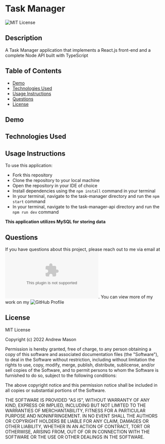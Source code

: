 # Task Manager
![MIT License](https://img.shields.io/badge/License-MIT-blue)

## Description
A Task Manager application that implements a React.js front-end and a complete Node API built with TypeScript

## Table of Contents
* [Demo](#demo)
* [Technologies Used](#technologies-used)
* [Usage Instructions](#usage-instructions)
* [Questions](#questions)
* [License](#license)

## Demo

## Technologies Used

## Usage Instructions
To use this application:
* Fork this repository
* Clone the repository to your local machine
* Open the repository in your IDE of choice
* Install dependencies using the ```npm install``` command in your terminal
* In your terminal, navigate to the task-manager directory and run the ```npm start``` command
* In your terminal, navigate to the task-manager-api directory and run the ```npm run dev``` command

**This application utilizes MySQL for storing data**

## Questions
If you have questions about this project, please reach out to me via email at ![atmason90@gmail.com](mailto:atmason90@gmail.com). You can view more of my work on my ![GitHub Profile](https://github.com/atmason90)

## License
MIT License

Copyright (c) 2022 Andrew Mason

Permission is hereby granted, free of charge, to any person obtaining a copy of this software and associated documentation files (the "Software"), to deal in the Software without restriction, including without limitation the rights to use, copy, modify, merge, publish, distribute, sublicense, and/or sell copies of the Software, and to permit persons to whom the Software is furnished to do so, subject to the following conditions:

The above copyright notice and this permission notice shall be included in all copies or substantial portions of the Software.

THE SOFTWARE IS PROVIDED "AS IS", WITHOUT WARRANTY OF ANY KIND, EXPRESS OR IMPLIED, INCLUDING BUT NOT LIMITED TO THE WARRANTIES OF MERCHANTABILITY, FITNESS FOR A PARTICULAR PURPOSE AND NONINFRINGEMENT. IN NO EVENT SHALL THE AUTHORS OR COPYRIGHT HOLDERS BE LIABLE FOR ANY CLAIM, DAMAGES OR OTHER LIABILITY, WHETHER IN AN ACTION OF CONTRACT, TORT OR OTHERWISE, ARISING FROM, OUT OF OR IN CONNECTION WITH THE SOFTWARE OR THE USE OR OTHER DEALINGS IN THE SOFTWARE.